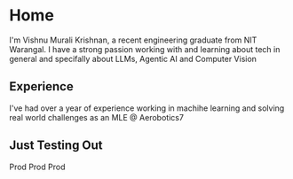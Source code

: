 # Home

I'm Vishnu Murali Krishnan, a recent engineering graduate from NIT Warangal. I have a strong passion working with and learning about tech in general and specifally about LLMs, Agentic AI and Computer Vision

## Experience

I've had over a year of experience working in machihe learning and solving real world challenges as an MLE @ Aerobotics7

## Just Testing Out

Prod Prod Prod
